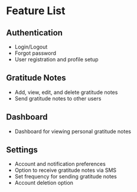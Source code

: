 # Feature List

## Authentication
- Login/Logout
- Forgot password
- User registration and profile setup

## Gratitude Notes
- Add, view, edit, and delete gratitude notes
- Send gratitude notes to other users

## Dashboard
- Dashboard for viewing personal gratitude notes

## Settings
- Account and notification preferences
- Option to receive gratitude notes via SMS
- Set frequency for sending gratitude notes
- Account deletion option

